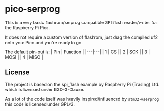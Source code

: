 # pico-serprog

This is a very basic flashrom/serprog compatible SPI flash reader/writer for the Raspberry Pi Pico.

It does not require a custom version of flashrom, just drag the compiled uf2 onto your Pico and you're ready to go.

The default pin-out is:
| Pin | Function |
|---|---|
| 1 | CS |
| 2 | SCK |
| 3 | MOSI |
| 4 | MISO |

## License

The project is based on the spi_flash example by Raspberry Pi (Trading) Ltd. which is licensed under BSD-3-Clause.

As a lot of the code itself was heavily inspired/influenced by `stm32-vserprog` this code is licensed under GPLv3.
